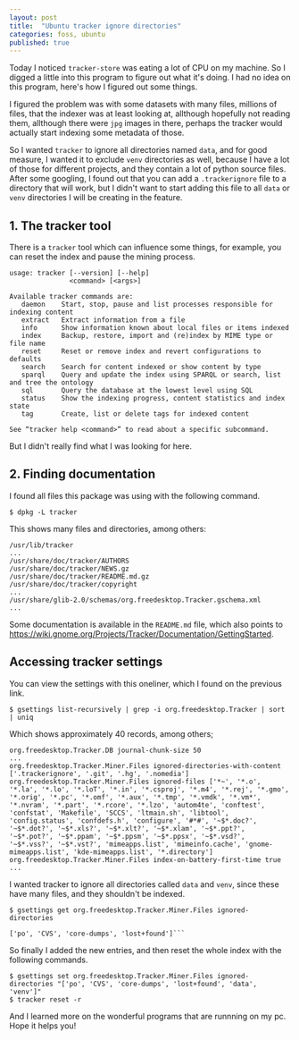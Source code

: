 ```yaml
---
layout: post
title:  "Ubuntu tracker ignore directories"
categories: foss, ubuntu
published: true
---
```


Today I noticed `tracker-store` was eating a lot of CPU on my machine. So I digged a little into this program to figure out what it's doing. I had no idea on this program, here's how I figured out some things. 

I figured the problem was with some datasets with many files, millions of files, that the indexer was at least looking at, allthough hopefully not reading them, allthough there were `jpg` images in there, perhaps the tracker would actually start indexing some metadata of those. 

So I wanted `tracker` to ignore all directories named `data`, and for good measure, I wanted it to exclude `venv` directories as well, because I have a lot of those for different projects, and they contain a lot of python source files. After some googling, I found out that you can add a `.trackerignore` file to a directory that will work, but I didn't want to start adding this file to all `data` or `venv` directories I will be creating in the feature. 

## 1. The tracker tool

There is a `tracker` tool which can influence some things, for example, you can reset the index and pause the mining process. 

```
usage: tracker [--version] [--help]
               <command> [<args>]

Available tracker commands are:
   daemon    Start, stop, pause and list processes responsible for indexing content
   extract   Extract information from a file
   info      Show information known about local files or items indexed
   index     Backup, restore, import and (re)index by MIME type or file name
   reset     Reset or remove index and revert configurations to defaults
   search    Search for content indexed or show content by type
   sparql    Query and update the index using SPARQL or search, list and tree the ontology
   sql       Query the database at the lowest level using SQL
   status    Show the indexing progress, content statistics and index state
   tag       Create, list or delete tags for indexed content

See “tracker help <command>” to read about a specific subcommand.
```

But I didn't really find what I was looking for here.

## 2. Finding documentation

I found all files this package was using with the following command. 

```
$ dpkg -L tracker
```

This shows many files and directories, among others:

```
/usr/lib/tracker
...
/usr/share/doc/tracker/AUTHORS
/usr/share/doc/tracker/NEWS.gz
/usr/share/doc/tracker/README.md.gz
/usr/share/doc/tracker/copyright
...
/usr/share/glib-2.0/schemas/org.freedesktop.Tracker.gschema.xml
...
```

Some documentation is available in the `README.md` file, which also points to https://wiki.gnome.org/Projects/Tracker/Documentation/GettingStarted. 

## Accessing tracker settings

You can view the settings with this oneliner, which I found on the previous link. 

```
$ gsettings list-recursively | grep -i org.freedesktop.Tracker | sort | uniq
```

Which shows approximately 40 records, among others;

```
org.freedesktop.Tracker.DB journal-chunk-size 50
...
org.freedesktop.Tracker.Miner.Files ignored-directories-with-content ['.trackerignore', '.git', '.hg', '.nomedia']
org.freedesktop.Tracker.Miner.Files ignored-files ['*~', '*.o', '*.la', '*.lo', '*.loT', '*.in', '*.csproj', '*.m4', '*.rej', '*.gmo', '*.orig', '*.pc', '*.omf', '*.aux', '*.tmp', '*.vmdk', '*.vm*', '*.nvram', '*.part', '*.rcore', '*.lzo', 'autom4te', 'conftest', 'confstat', 'Makefile', 'SCCS', 'ltmain.sh', 'libtool', 'config.status', 'confdefs.h', 'configure', '#*#', '~$*.doc?', '~$*.dot?', '~$*.xls?', '~$*.xlt?', '~$*.xlam', '~$*.ppt?', '~$*.pot?', '~$*.ppam', '~$*.ppsm', '~$*.ppsx', '~$*.vsd?', '~$*.vss?', '~$*.vst?', 'mimeapps.list', 'mimeinfo.cache', 'gnome-mimeapps.list', 'kde-mimeapps.list', '*.directory']
org.freedesktop.Tracker.Miner.Files index-on-battery-first-time true
...
```

I wanted tracker to ignore all directories called `data` and `venv`, since these have many files, and they shouldn't be indexed. 

```
$ gsettings get org.freedesktop.Tracker.Miner.Files ignored-directories
```

```
['po', 'CVS', 'core-dumps', 'lost+found']```
```

So finally I added the new entries, and then reset the whole index with the following commands.

```
$ gsettings set org.freedesktop.Tracker.Miner.Files ignored-directories "['po', 'CVS', 'core-dumps', 'lost+found', 'data', 'venv']"
$ tracker reset -r
```

And I learned more on the wonderful programs that are runnning on my pc. Hope it helps you! 
